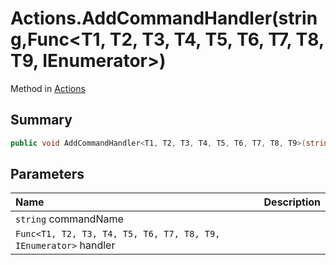 # Actions.AddCommandHandler(string,Func<T1, T2, T3, T4, T5, T6, T7, T8, T9, IEnumerator>)

Method in [Actions](/docs/api/csharp/yarn.unity.actions.md)

## Summary



```csharp
public void AddCommandHandler<T1, T2, T3, T4, T5, T6, T7, T8, T9>(string commandName, Func<T1, T2, T3, T4, T5, T6, T7, T8, T9, IEnumerator> handler)
```

## Parameters

|Name|Description|
|:---|:---|
|`string` commandName||
|`Func<T1, T2, T3, T4, T5, T6, T7, T8, T9, IEnumerator>` handler||

